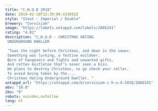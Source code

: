 ```yaml
---
title: "C.H.U.D 2018"
date: 2019-02-10T12:39:00.433692Z
style: "Stout - Imperial / Double"
brewery: "Cervisiam"
image: "https://labels.untappd.com/labels/2866241"
rating: "4.02"
description: "C.H.U.D - CHRISTMAS HATING UNDERGROUND DWELLER  ‘Twas the night before Christmas, and down in the sewer, Something was lurking, a festive evildoer. Born of hangovers and fights and unwanted gifts, And rotten mistletoe that’s never seen a kiss. He plans to destroy Christmas, so go check your cellar, To avoid being taken by the.... Christmas Hating Underground Dweller. "
untappd_url: "https://untappd.com/b/cervisiam-c-h-u-d-2018/2866241"
abv: "10.0"
ibu: "0"
robots: noindex,nofollow
lang: nl
---
```

